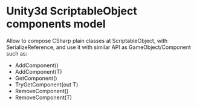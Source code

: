 # Unity3d ScriptableObject components model
Allow to compose CSharp plain classes at ScriptableObject, with SerializeReference, and use it with similar API as GameObject/Component such as:
- AddComponent<T>()
- AddComponent(T)
- GetComponent<T>()
- TryGetComponent<T>(out T)
- RemoveComponent<T>()
- RemoveComponent(T)
